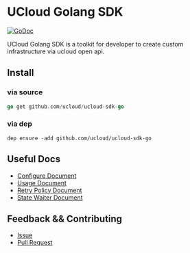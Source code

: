 # UCloud Golang SDK

[![GoDoc](https://godoc.org/github.com/ucloud/ucloud-sdk-go?status.svg)](https://godoc.org/github.com/ucloud/ucloud-sdk-go)

UCloud Golang SDK is a toolkit for developer to create custom infrastructure via ucloud open api.

## Install

### via source

```go
go get github.com/ucloud/ucloud-sdk-go
```

### via dep

```
dep ensure -add github.com/ucloud/ucloud-sdk-go
```

## Useful Docs

- [Configure Document](./docs/Configure.md)
- [Usage Document](./docs/Usage.md)
- [Retry Policy Document](./docs/Retry.md)
- [State Waiter Document](./docs/Wait.md)

## Feedback && Contributing

- [Issue](https://github.com/ucloud/ucloud-sdk-go/issues)
- [Pull Request](https://github.com/ucloud/ucloud-sdk-go/pulls)
